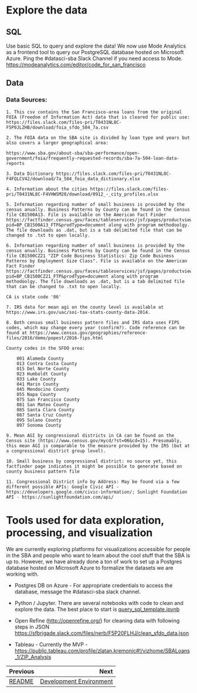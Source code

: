 # Explore the data
## SQL
Use basic SQL to query and explore the data! We now use Mode Analytics as a frontend tool to query our PostgreSQL database hosted on Microsoft Azure. Ping the #datasci-sba Slack Channel if you need access to Mode.
https://modeanalytics.com/editor/code_for_san_francisco

## Data

### Data Sources:

    1. This csv contains the San Francisco-area loans from the original FOIA (Freedom of Information Act) data that is cleared for public use: https://files.slack.com/files-pri/T0431NL8C-F5P0JLZHB/download/foia_sfdo_504_7a.csv

    2. The FOIA data on the SBA site is divided by loan type and years but also covers a larger geographical area: 

    https://www.sba.gov/about-sba/sba-performance/open-government/foia/frequently-requested-records/sba-7a-504-loan-data-reports

    3. Data Dictionary https://files.slack.com/files-pri/T0431NL8C-F4FQLCV42/download/7a_504_foia_data_dictionary.xlsx

    4. Information about the cities https://files.slack.com/files-pri/T0431NL8C-F4VHWSM28/download/0912_-_city_profiles.xlsx

    5. Information regarding number of small business is provided by the census anually. Business Patterns by County can be found in the Census file CB1500A13. File is available on the American Fact Finder https://factfinder.census.gov/faces/tableservices/jsf/pages/productview.xhtml?pid=BP_CB1500A13_FTP&prodType=document along with program methodoolgy. The file downloads as .dat, but is a tab delimited file that can be changed to .txt to open locally.

    6. Information regarding number of small business is provided by the census anually. Business Patterns by County can be found in the Census file CB1500CZ21 "ZIP Code Business Statistics: Zip Code Business Patterns by Employment Size Class". File is available on the American Fact Finder https://factfinder.census.gov/faces/tableservices/jsf/pages/productview.xhtml?pid=BP_CB1500CZ21_FTP&prodType=document along with program methodoolgy. The file downloads as .dat, but is a tab delimited file that can be changed to .txt to open locally.

    CA is state code '06'

    7. IRS data for mean agi on the county level is available at https://www.irs.gov/uac/soi-tax-stats-county-data-2014. 

    8. Both census small business pattern files and IRS data uses FIPS codes, which may change every year (confirm?). Code reference can be found at https://www.census.gov/geographies/reference-files/2016/demo/popest/2016-fips.html

    County codes in the SFDO area: 

        001 Alameda County
        013 Contra Costa County
        015 Del Norte County
        023 Humboldt County
        033 Lake County
        041 Marin County
        045 Mendocino County
        055 Napa County
        075 San Francisco County
        081 San Mateo County
        085 Santa Clara County
        087 Santa Cruz County
        095 Solano County
        097 Sonoma County

    9. Mean AGI by congressional districts in CA can be found on the Census site (https://www.census.gov/mycd/?st=06&cd=15). Presumably, this mean AGI is comparable to the measure provided by the IRS (but at a congressional district group level).

    10. Small business by congressional district: no source yet, this factfinder page indicates it might be possible to generate based on county business pattern file

    11. Congressional District info by Address: May be found via a few different possible APIs: Google Civic API - https://developers.google.com/civic-information/; Sunlight Foundation API - https://sunlightfoundation.com/api/ 




# Tools used for data exploration, processing, and visualization
We are currently exploring platforms for visualizations accessible for people in the SBA and people who want to learn about the cool stuff that the SBA is up to. However, we have already done a ton of work to set up a Postgres database hosted on Microsoft Azure to formalize the datasets we are working with.

- Postgres DB on Azure - For appropriate credentials to access the database, message the #datasci-sba slack channel.

- Python / Jupyter. There are several notebooks with code to clean and explore the data. The best place to start is [query_sql_template.ipynb](https://github.com/sfbrigade/datasci-sba/blob/master/notebooks/query_sql_template.ipynb)

- Open Refine (http://openrefine.org/) for cleaning data with following steps in JSON https://sfbrigade.slack.com/files/nerb/F5P20FLHJ/clean_sfdo_data.json

- Tableau - Currently the MVP - https://public.tableau.com/profile/zlatan.kremonic#!/vizhome/SBALoans_1/ZIP_Analysis

| Previous | Next |
|:---------|-----:|
| [README](./README.md) | [Development Environment](./02_development_environment.md) |
